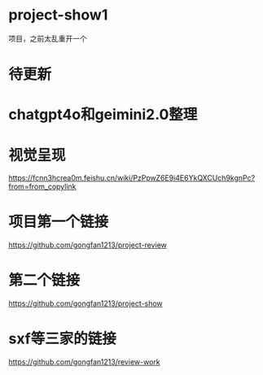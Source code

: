 # project-show1
项目，之前太乱重开一个
# 待更新
# chatgpt4o和geimini2.0整理
# 视觉呈现
https://fcnn3hcrea0m.feishu.cn/wiki/PzPpwZ6E9i4E6YkQXCUch9kgnPc?from=from_copylink
# 项目第一个链接
https://github.com/gongfan1213/project-review

# 第二个链接
https://github.com/gongfan1213/project-show
# sxf等三家的链接
https://github.com/gongfan1213/review-work
